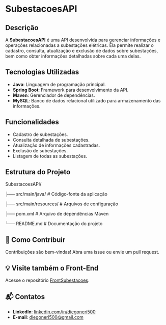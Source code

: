 # SubestacoesAPI

## Descrição
A **SubestacoesAPI** é uma API desenvolvida para gerenciar informações e operações relacionadas a subestações elétricas. Ela permite realizar o cadastro, consulta, atualização e exclusão de dados sobre subestações, bem como obter informações detalhadas sobre cada uma delas.

## Tecnologias Utilizadas
- **Java**: Linguagem de programação principal.
- **Spring Boot**: Framework para desenvolvimento da API.
- **Maven**: Gerenciador de dependências.
- **MySQL**: Banco de dados relacional utilizado para armazenamento das informações.


## Funcionalidades
- Cadastro de subestações.
- Consulta detalhada de subestações.
- Atualização de informações cadastradas.
- Exclusão de subestações.
- Listagem de todas as subestações.

## Estrutura do Projeto

SubestacoesAPI/

├── src/main/java/       # Código-fonte da aplicação

├── src/main/resources/  # Arquivos de configuração

├── pom.xml              # Arquivo de dependências Maven

└── README.md            # Documentação do projeto

## 💬 Como Contribuir
Contribuições são bem-vindas! Abra uma issue ou envie um pull request.

## 💡 Visite também o Front-End
Acesse o repositório [FrontSubestacoes](https://github.com/Diego-Neri/FrontSubestacoes).

## 📬 Contatos
- **LinkedIn**: [linkedin.com/in/diegoneri500](https://linkedin.com/in/diegoneri500)
- **E-mail**: diegoneri500@gmail.com
